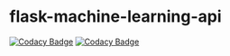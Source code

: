 # flask-machine-learning-api
[![Codacy Badge](https://api.codacy.com/project/badge/Grade/0173deec159a4ecba954d63429b1aae0)](https://app.codacy.com/manual/HumbleNarcissus/flask-machine-learning-api?utm_source=github.com&utm_medium=referral&utm_content=HumbleNarcissus/flask-machine-learning-api&utm_campaign=Badge_Grade_Dashboard)
[![Codacy Badge](https://api.codacy.com/project/badge/Grade/8abcff54981a49e89318d6b35b5d5f7c)](https://app.codacy.com/manual/HumbleNarcissus/flask-machine-learning-api?utm_source=github.com&utm_medium=referral&utm_content=HumbleNarcissus/flask-machine-learning-api&utm_campaign=Badge_Grade_Dashboard)